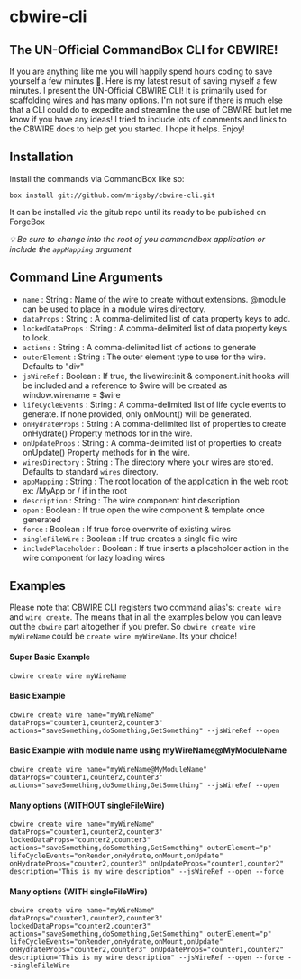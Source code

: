 # cbwire-cli

## The UN-Official CommandBox CLI for CBWIRE!

If you are anything like me you will happily spend hours coding to save yourself a few minutes 🤣. Here is my latest result of saving myself a few minutes. I present the UN-Official CBWIRE CLI! It is primarily used for scaffolding wires and has many options. I'm not sure if there is much else that a CLI could do to expedite and streamline the use of CBWIRE but let me know if you have any ideas! I tried to include lots of comments and links to the CBWIRE docs to help get you started. I hope it helps. Enjoy!

## Installation

Install the commands via CommandBox like so:

`box install git://github.com/mrigsby/cbwire-cli.git`

It can be installed via the gitub repo until its ready to be published on ForgeBox

*💡 Be sure to change into the root of you commandbox application or include the `appMapping` argument*

## Command Line Arguments

- `name` : String : Name of the wire to create without extensions. @module can be used to place in a module wires directory.
- `dataProps` : String : A comma-delimited list of data property keys to add.
- `lockedDataProps` : String : A comma-delimited list of data property keys to lock.
- `actions` : String : A comma-delimited list of actions to generate
- `outerElement` : String : The outer element type to use for the wire. Defaults to "div"
- `jsWireRef` : Boolean : If true, the livewire:init & component.init hooks will be included and a reference to $wire will be created as window.wirename = $wire
- `lifeCycleEvents` : String : A comma-delimited list of life cycle events to generate. If none provided, only onMount() will be generated.
- `onHydrateProps` : String : A comma-delimited list of properties to create onHydrate() Property methods for in the wire.
- `onUpdateProps` : String : A comma-delimited list of properties to create onUpdate() Property methods for in the wire.
- `wiresDirectory` : String : The directory where your wires are stored. Defaults to standard `wires` directory.
- `appMapping` : String : The root location of the application in the web root: ex: /MyApp or / if in the root
- `description` : String : The wire component hint description
- `open` : Boolean : If true open the wire component & template once generated
- `force` : Boolean : If true force overwrite of existing wires
- `singleFileWire` : Boolean : If true creates a single file wire
- `includePlaceholder`	: Boolean : If true inserts a placeholder action in the wire component for lazy loading wires

## Examples

Please note that CBWIRE CLI registers two command alias's: `create wire` and `wire create`. The means that in all the examples below you can leave out the `cbwire` part altogether if you prefer. So `cbwire create wire myWireName` could be `create wire myWireName`. Its your choice! 

#### Super Basic Example

`cbwire create wire myWireName`

#### Basic Example

`cbwire create wire name="myWireName" dataProps="counter1,counter2,counter3" actions="saveSomething,doSomething,GetSomething" --jsWireRef --open`

#### Basic Example with module name using myWireName@MyModuleName

`cbwire create wire name="myWireName@MyModuleName" dataProps="counter1,counter2,counter3" actions="saveSomething,doSomething,GetSomething" --jsWireRef --open`

#### Many options (WITHOUT singleFileWire)

`cbwire create wire name="myWireName" dataProps="counter1,counter2,counter3" lockedDataProps="counter2,counter3" actions="saveSomething,doSomething,GetSomething" outerElement="p" lifeCycleEvents="onRender,onHydrate,onMount,onUpdate" onHydrateProps="counter2,counter3" onUpdateProps="counter1,counter2" description="This is my wire description" --jsWireRef --open --force`

#### Many options (WITH singleFileWire)

`cbwire create wire name="myWireName" dataProps="counter1,counter2,counter3" lockedDataProps="counter2,counter3" actions="saveSomething,doSomething,GetSomething" outerElement="p" lifeCycleEvents="onRender,onHydrate,onMount,onUpdate" onHydrateProps="counter2,counter3" onUpdateProps="counter1,counter2" description="This is my wire description" --jsWireRef --open --force --singleFileWire`
